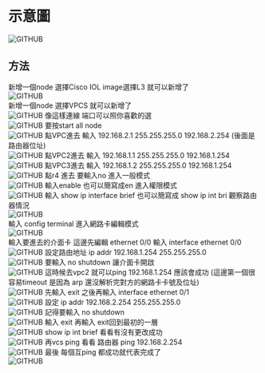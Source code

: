 # 示意圖  
![GITHUB](https://github.com/timmy10289/cisco/blob/main/pictures/0906/goal2.png)  
## 方法  
新增一個node 選擇Cisco IOL  image選擇L3 就可以新增了  
![GITHUB](https://github.com/timmy10289/cisco/blob/main/pictures/0906/0906-13.png)  
新增一個node 選擇VPCS 就可以新增了  
![GITHUB](https://github.com/timmy10289/cisco/blob/main/pictures/0906/0906-14.png) 
像這樣連線 端口可以照你喜歡的選  
![GITHUB](https://github.com/timmy10289/cisco/blob/main/pictures/0906/0906-15.png) 
要按start all node  
![GITHUB](https://github.com/timmy10289/cisco/blob/main/pictures/0906/0906-16.png) 
點VPC進去  輸入 192.168.2.1 255.255.255.0 192.168.2.254  (後面是路由器位址)  
![GITHUB](https://github.com/timmy10289/cisco/blob/main/pictures/0906/0906-17.png) 
點VPC2進去  輸入 192.168.1.1 255.255.255.0 192.168.1.254  
![GITHUB](https://github.com/timmy10289/cisco/blob/main/pictures/0906/0906-18.png) 
點VPC3進去  輸入 192.168.1.2 255.255.255.0 192.168.1.254  
![GITHUB](https://github.com/timmy10289/cisco/blob/main/pictures/0906/0906-19.png) 
點r4 進去  要輸入no 進入一般模式  
![GITHUB](https://github.com/timmy10289/cisco/blob/main/pictures/0906/0906-20.png) 
輸入enable 也可以簡寫成en  進入權限模式  
![GITHUB](https://github.com/timmy10289/cisco/blob/main/pictures/0906/0906-21.png) 
輸入 show ip interface brief  也可以簡寫成 show ip int bri  觀察路由器情況  
![GITHUB](https://github.com/timmy10289/cisco/blob/main/pictures/0906/0906-22.png)  
輸入 config terminal  進入網路卡編輯模式  
![GITHUB](https://github.com/timmy10289/cisco/blob/main/pictures/0906/0906-23.png)  
輸入要進去的介面卡 這邊先編輯 ethernet 0/0    輸入 interface ethernet 0/0  
![GITHUB](https://github.com/timmy10289/cisco/blob/main/pictures/0906/0906-24.png) 
設定路由地址  ip addr 192.168.1.254 255.255.255.0  
![GITHUB](https://github.com/timmy10289/cisco/blob/main/pictures/0906/0906-25.png) 
要輸入 no shutdown 讓介面卡開啟  
![GITHUB](https://github.com/timmy10289/cisco/blob/main/pictures/0906/0906-26.png) 
這時候去vpc2 就可以ping 192.168.1.254  應該會成功  (這邊第一個很容易timeout 是因為 arp 還沒解析完對方的網路卡卡號及位址)  
![GITHUB](https://github.com/timmy10289/cisco/blob/main/pictures/0906/0906-27.png) 
先輸入 exit 之後再輸入 interface ethernet 0/1  
![GITHUB](https://github.com/timmy10289/cisco/blob/main/pictures/0906/0906-28.png) 
設定 ip addr 192.168.2.254 255.255.255.0  
![GITHUB](https://github.com/timmy10289/cisco/blob/main/pictures/0906/0906-29.png) 
記得要輸入 no shutdown  
![GITHUB](https://github.com/timmy10289/cisco/blob/main/pictures/0906/0906-30.png) 
輸入 exit 再輸入 exit回到最初的一層  
![GITHUB](https://github.com/timmy10289/cisco/blob/main/pictures/0906/0906-31.png) 
show ip int brief 看看有沒有更改成功  
![GITHUB](https://github.com/timmy10289/cisco/blob/main/pictures/0906/0906-32.png) 
再vcs ping 看看 路由器 ping 192.168.2.254  
![GITHUB](https://github.com/timmy10289/cisco/blob/main/pictures/0906/0906-33.png) 
最後 每個互ping 都成功就代表完成了  
![GITHUB](https://github.com/timmy10289/cisco/blob/main/pictures/0906/0906-34.png) 


